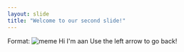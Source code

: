 ```yaml
---
layout: slide
title: "Welcome to our second slide!"
---
```

Format: ![meme](https://i.insider.com/5ea9887b0fc63978b759c857?width=900&format=jpeg&auto=webp)
Hi I'm aan
Use the left arrow to go back!
